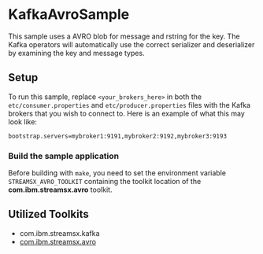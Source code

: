 # KafkaAvroSample

This sample uses a AVRO blob for message and rstring for the key.
The Kafka operators will automatically use the correct serializer and deserializer by examining the key and message types. 

## Setup

To run this sample, replace `<your_brokers_here>` in both the `etc/consumer.properties` and `etc/producer.properties` files with the Kafka brokers that you wish to connect to. Here is an example of what this may look like: 

```
bootstrap.servers=mybroker1:9191,mybroker2:9192,mybroker3:9193
```

### Build the sample application

Before building with `make`, you need to set the environment variable `STREAMSX_AVRO_TOOLKIT` containing the toolkit location of the **com.ibm.streamsx.avro** toolkit.

## Utilized Toolkits

 - com.ibm.streamsx.kafka
 - [com.ibm.streamsx.avro](https://github.com/IBMStreams/streamsx.avro)
